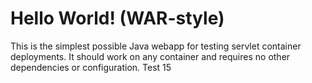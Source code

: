 Hello World! (WAR-style)
===============

This is the simplest possible Java webapp for testing servlet container deployments.  It should work on any container and requires no other dependencies or configuration.
Test 15
